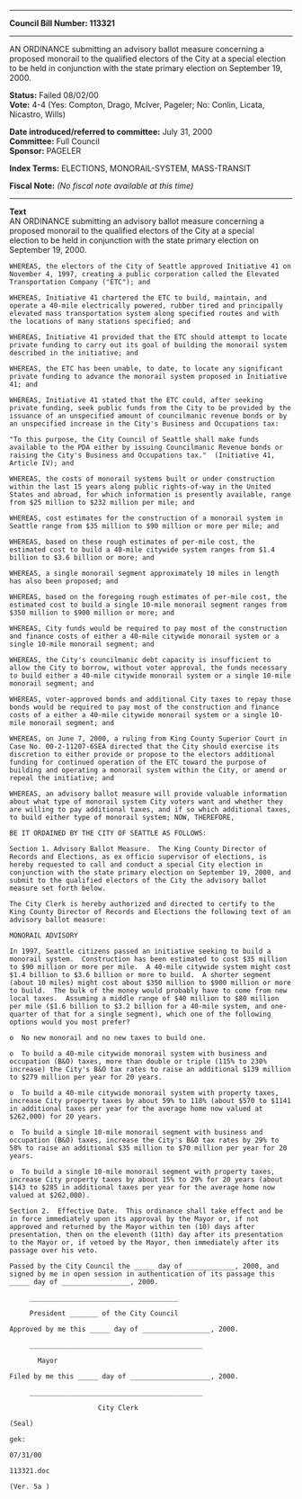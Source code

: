 * * * * *  
  
**Council Bill Number: [](#h0)[](#h2)113321**  
  
* * * * *  
  
AN ORDINANCE submitting an advisory ballot measure concerning a proposed monorail to the qualified electors of the City at a special election to be held in conjunction with the state primary election on September 19, 2000.  
  
**Status:** Failed 08/02/00   
**Vote:** 4-4 (Yes: Compton, Drago, McIver, Pageler; No: Conlin, Licata, Nicastro, Wills)   
  
**Date introduced/referred to committee:** July 31, 2000   
**Committee:** Full Council   
**Sponsor:** PAGELER   
  
**Index Terms:** ELECTIONS, MONORAIL-SYSTEM, MASS-TRANSIT  
  
**Fiscal Note:** *(No fiscal note available at this time)*  
  
* * * * *  
  
**Text**  
    AN ORDINANCE submitting an advisory ballot measure concerning a  
    proposed monorail to the qualified electors of the City at a special  
    election to be held in conjunction with the state primary election on  
    September 19, 2000.  
  
    WHEREAS, the electors of the City of Seattle approved Initiative 41 on  
    November 4, 1997, creating a public corporation called the Elevated  
    Transportation Company ("ETC"); and  
  
    WHEREAS, Initiative 41 chartered the ETC to build, maintain, and  
    operate a 40-mile electrically powered, rubber tired and principally  
    elevated mass transportation system along specified routes and with  
    the locations of many stations specified; and  
  
    WHEREAS, Initiative 41 provided that the ETC should attempt to locate  
    private funding to carry out its goal of building the monorail system  
    described in the initiative; and  
  
    WHEREAS, the ETC has been unable, to date, to locate any significant  
    private funding to advance the monorail system proposed in Initiative  
    41; and  
  
    WHEREAS, Initiative 41 stated that the ETC could, after seeking  
    private funding, seek public funds from the City to be provided by the  
    issuance of an unspecified amount of councilmanic revenue bonds or by  
    an unspecified increase in the City's Business and Occupations tax:  
  
    "To this purpose, the City Council of Seattle shall make funds  
    available to the PDA either by issuing Councilmanic Revenue bonds or  
    raising the City's Business and Occupations tax."  (Initiative 41,  
    Article IV); and  
  
    WHEREAS, the costs of monorail systems built or under construction  
    within the last 15 years along public rights-of-way in the United  
    States and abroad, for which information is presently available, range  
    from $25 million to $232 million per mile; and  
  
    WHEREAS, cost estimates for the construction of a monorail system in  
    Seattle range from $35 million to $90 million or more per mile; and  
  
    WHEREAS, based on these rough estimates of per-mile cost, the  
    estimated cost to build a 40-mile citywide system ranges from $1.4  
    billion to $3.6 billion or more; and  
  
    WHEREAS, a single monorail segment approximately 10 miles in length  
    has also been proposed; and  
  
    WHEREAS, based on the foregoing rough estimates of per-mile cost, the  
    estimated cost to build a single 10-mile monorail segment ranges from  
    $350 million to $900 million or more; and  
  
    WHEREAS, City funds would be required to pay most of the construction  
    and finance costs of either a 40-mile citywide monorail system or a  
    single 10-mile monorail segment; and  
  
    WHEREAS, the City's councilmanic debt capacity is insufficient to  
    allow the City to borrow, without voter approval, the funds necessary  
    to build either a 40-mile citywide monorail system or a single 10-mile  
    monorail segment; and  
  
    WHEREAS, voter-approved bonds and additional City taxes to repay those  
    bonds would be required to pay most of the construction and finance  
    costs of a either a 40-mile citywide monorail system or a single 10-  
    mile monorail segment; and  
  
    WHEREAS, on June 7, 2000, a ruling from King County Superior Court in  
    Case No. 00-2-11207-6SEA directed that the City should exercise its  
    discretion to either provide or propose to the electors additional  
    funding for continued operation of the ETC toward the purpose of  
    building and operating a monorail system within the City, or amend or  
    repeal the initiative; and  
  
    WHEREAS, an advisory ballot measure will provide valuable information  
    about what type of monorail system City voters want and whether they  
    are willing to pay additional taxes, and if so which additional taxes,  
    to build either type of monorail system; NOW, THEREFORE,  
  
    BE IT ORDAINED BY THE CITY OF SEATTLE AS FOLLOWS:  
  
    Section 1. Advisory Ballot Measure.  The King County Director of  
    Records and Elections, as ex officio supervisor of elections, is  
    hereby requested to call and conduct a special City election in  
    conjunction with the state primary election on September 19, 2000, and  
    submit to the qualified electors of the City the advisory ballot  
    measure set forth below.  
  
    The City Clerk is hereby authorized and directed to certify to the  
    King County Director of Records and Elections the following text of an  
    advisory ballot measure:  
  
    MONORAIL ADVISORY  
  
    In 1997, Seattle citizens passed an initiative seeking to build a  
    monorail system.  Construction has been estimated to cost $35 million  
    to $90 million or more per mile.  A 40-mile citywide system might cost  
    $1.4 billion to $3.6 billion or more to build.  A shorter segment  
    (about 10 miles) might cost about $350 million to $900 million or more  
    to build.  The bulk of the money would probably have to come from new  
    local taxes.  Assuming a middle range of $40 million to $80 million  
    per mile ($1.6 billion to $3.2 billion for a 40-mile system, and one-  
    quarter of that for a single segment), which one of the following  
    options would you most prefer?  
  
    o  No new monorail and no new taxes to build one.  
  
    o  To build a 40-mile citywide monorail system with business and  
    occupation (B&O) taxes, more than double or triple (115% to 230%  
    increase) the City's B&O tax rates to raise an additional $139 million  
    to $279 million per year for 20 years.  
  
    o  To build a 40-mile citywide monorail system with property taxes,  
    increase City property taxes by about 59% to 118% (about $570 to $1141  
    in additional taxes per year for the average home now valued at  
    $262,000) for 20 years.  
  
    o  To build a single 10-mile monorail segment with business and  
    occupation (B&O) taxes, increase the City's B&O tax rates by 29% to  
    58% to raise an additional $35 million to $70 million per year for 20  
    years.  
  
    o  To build a single 10-mile monorail segment with property taxes,  
    increase City property taxes by about 15% to 29% for 20 years (about  
    $143 to $285 in additional taxes per year for the average home now  
    valued at $262,000).  
  
    Section 2.  Effective Date.  This ordinance shall take effect and be  
    in force immediately upon its approval by the Mayor or, if not  
    approved and returned by the Mayor within ten (10) days after  
    presentation, then on the eleventh (11th) day after its presentation  
    to the Mayor or, if vetoed by the Mayor, then immediately after its  
    passage over his veto.  
  
    Passed by the City Council the _____ day of ____________, 2000, and  
    signed by me in open session in authentication of its passage this  
    _____ day of _________________, 2000.  
  
         _____________________________________  
  
         President _______ of the City Council  
  
    Approved by me this _____ day of _________________, 2000.  
  
         ___________________________________________  
  
           Mayor  
  
    Filed by me this _____ day of ____________________, 2000.  
  
         ___________________________________________  
  
                          City Clerk  
  
    (Seal)  
  
    gek:  
  
    07/31/00  
  
    113321.doc  
  
    (Ver. 5a )  
